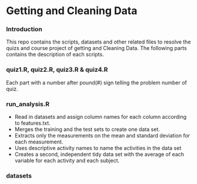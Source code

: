 Getting and Cleaning Data
=============================
### Introduction

This repo contains the scripts, datasets and other related files to resolve the quizs and course project of 
getting and Cleaning Data. The following parts contains the description of each scripts.

### quiz1.R, quiz2.R, quiz3.R & quiz4.R

Each part with a number after pound(#) sign telling the problem number of quiz. 

### run_analysis.R
* Read in datasets and assign column names for each column according to features.txt.
* Merges the training and the test sets to create one data set.
* Extracts only the measurements on the mean and standard deviation for each measurement. 
* Uses descriptive activity names to name the activities in the data set
* Creates a second, independent tidy data set with the average of each variable for each activity and each subject. 

### datasets
